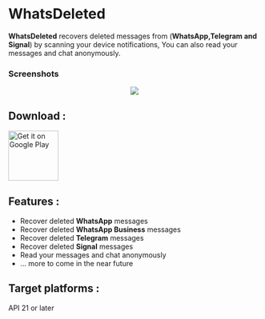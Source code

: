 # WhatsDeleted
**WhatsDeleted** recovers deleted messages from (**WhatsApp,Telegram and Signal**) by scanning your device notifications, You can also read your messages and chat anonymously.

### Screenshots

 <p align="center">
 <img src="https://play-lh.googleusercontent.com/4KLC0qxBtgbNKvtP-BSNGhxoa78fBEX9fJjhPhdkPY4HAj7tNOAAyXQlu80sBCPwSWJT=w526-h296"/>

</p>

## Download :
[<img src="https://play.google.com/intl/en_us/badges/images/generic/en-play-badge.png"
alt="Get it on Google Play"
height="100">](https://play.google.com/store/apps/details?id=work.mywildwhatsdeleted)


## Features :

-   Recover deleted **WhatsApp** messages
-   Recover deleted **WhatsApp Business** messages
-   Recover deleted **Telegram** messages
-   Recover deleted **Signal** messages
-   Read your messages and chat anonymously
-   ... more to come in the near future

## Target platforms :

API 21 or later
